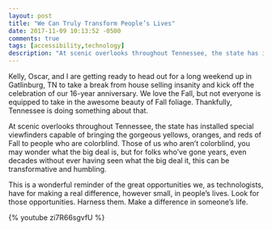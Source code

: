 ```yaml
---
layout: post
title: "We Can Truly Transform People’s Lives"
date: 2017-11-09 10:13:52 -0500
comments: true
tags: [accessibility,technology]
description: "At scenic overlooks throughout Tennessee, the state has installed special viewfinders capable of bringing the gorgeous yellows, oranges, and reds of Fall to people who are colorblind."
---
```


Kelly, Oscar, and I are getting ready to head out for a long weekend up in Gatlinburg, TN to take a break from house selling insanity and kick off the celebration of our 16-year anniversary. We love the Fall, but not everyone is equipped to take in the awesome beauty of Fall foliage. Thankfully, Tennessee is doing something about that.

<!-- more -->

At scenic overlooks throughout Tennessee, the state has installed special viewfinders capable of bringing the gorgeous yellows, oranges, and reds of Fall to people who are colorblind. Those of us who aren’t colorblind, you may wonder what the big deal is, but for folks who’ve gone years, even decades without ever having seen what the big deal it, this can be transformative and humbling.

This is a wonderful reminder of the great opportunities we, as technologists, have for making a real difference, however small, in people’s lives. Look for those opportunities. Harness them. Make a difference in someone’s life.

{% youtube zi7R66sgvfU %}